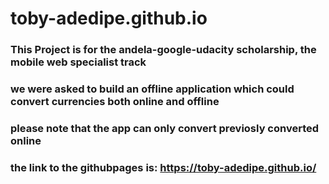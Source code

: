 # toby-adedipe.github.io
 ### This Project is for the andela-google-udacity scholarship, the mobile web specialist track
### we were asked to build an offline application which could convert currencies both online and offline
### please note that the app can only convert previosly converted online
### the link to the githubpages is: https://toby-adedipe.github.io/
